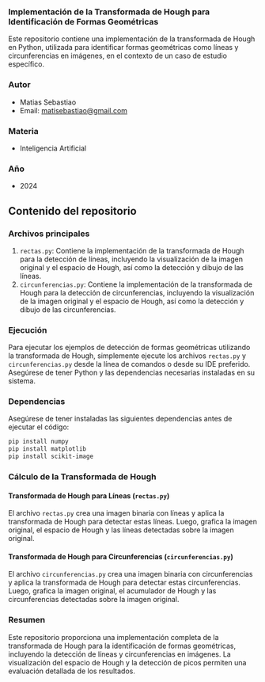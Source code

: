 ### Implementación de la Transformada de Hough para Identificación de Formas Geométricas

Este repositorio contiene una implementación de la transformada de Hough en Python, utilizada para identificar formas geométricas como líneas y circunferencias en imágenes, en el contexto de un caso de estudio específico.

### Autor
- Matias Sebastiao
- Email: matisebastiao@gmail.com

### Materia
- Inteligencia Artificial

### Año
- 2024

## Contenido del repositorio

### Archivos principales
1. `rectas.py`: Contiene la implementación de la transformada de Hough para la detección de líneas, incluyendo la visualización de la imagen original y el espacio de Hough, así como la detección y dibujo de las líneas.
2. `circunferencias.py`: Contiene la implementación de la transformada de Hough para la detección de circunferencias, incluyendo la visualización de la imagen original y el espacio de Hough, así como la detección y dibujo de las circunferencias.

### Ejecución
Para ejecutar los ejemplos de detección de formas geométricas utilizando la transformada de Hough, simplemente ejecute los archivos `rectas.py` y `circunferencias.py` desde la línea de comandos o desde su IDE preferido. Asegúrese de tener Python y las dependencias necesarias instaladas en su sistema.

### Dependencias
Asegúrese de tener instaladas las siguientes dependencias antes de ejecutar el código:
```bash
pip install numpy
pip install matplotlib
pip install scikit-image
```

### Cálculo de la Transformada de Hough

#### Transformada de Hough para Líneas (`rectas.py`)
El archivo `rectas.py` crea una imagen binaria con líneas y aplica la transformada de Hough para detectar estas líneas. Luego, grafica la imagen original, el espacio de Hough y las líneas detectadas sobre la imagen original.

#### Transformada de Hough para Circunferencias (`circunferencias.py`)
El archivo `circunferencias.py` crea una imagen binaria con circunferencias y aplica la transformada de Hough para detectar estas circunferencias. Luego, grafica la imagen original, el acumulador de Hough y las circunferencias detectadas sobre la imagen original.

### Resumen

Este repositorio proporciona una implementación completa de la transformada de Hough para la identificación de formas geométricas, incluyendo la detección de líneas y circunferencias en imágenes. La visualización del espacio de Hough y la detección de picos permiten una evaluación detallada de los resultados.